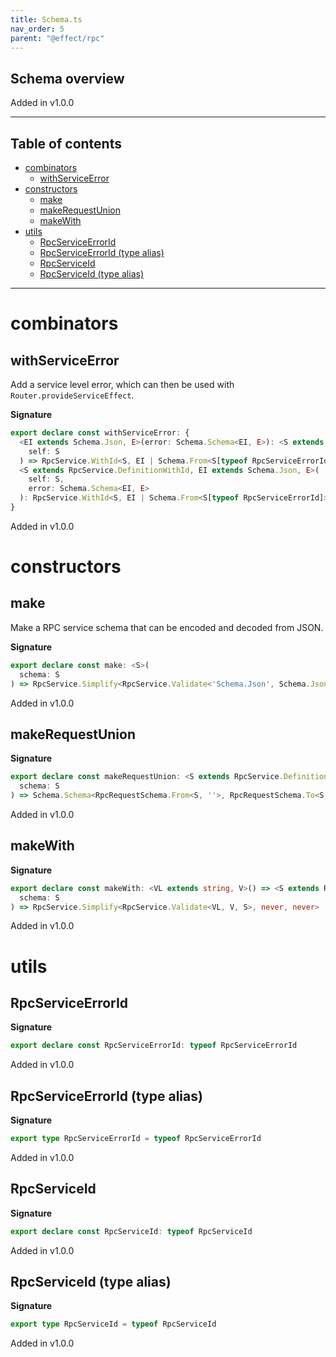 ```yaml
---
title: Schema.ts
nav_order: 5
parent: "@effect/rpc"
---
```


## Schema overview

Added in v1.0.0

---

<h2 class="text-delta">Table of contents</h2>

- [combinators](#combinators)
  - [withServiceError](#withserviceerror)
- [constructors](#constructors)
  - [make](#make)
  - [makeRequestUnion](#makerequestunion)
  - [makeWith](#makewith)
- [utils](#utils)
  - [RpcServiceErrorId](#rpcserviceerrorid)
  - [RpcServiceErrorId (type alias)](#rpcserviceerrorid-type-alias)
  - [RpcServiceId](#rpcserviceid)
  - [RpcServiceId (type alias)](#rpcserviceid-type-alias)

---

# combinators

## withServiceError

Add a service level error, which can then be used with `Router.provideServiceEffect`.

**Signature**

```ts
export declare const withServiceError: {
  <EI extends Schema.Json, E>(error: Schema.Schema<EI, E>): <S extends RpcService.DefinitionWithId>(
    self: S
  ) => RpcService.WithId<S, EI | Schema.From<S[typeof RpcServiceErrorId]>, E | Schema.To<S[typeof RpcServiceErrorId]>>
  <S extends RpcService.DefinitionWithId, EI extends Schema.Json, E>(
    self: S,
    error: Schema.Schema<EI, E>
  ): RpcService.WithId<S, EI | Schema.From<S[typeof RpcServiceErrorId]>, E | Schema.To<S[typeof RpcServiceErrorId]>>
}
```

Added in v1.0.0

# constructors

## make

Make a RPC service schema that can be encoded and decoded from JSON.

**Signature**

```ts
export declare const make: <S>(
  schema: S
) => RpcService.Simplify<RpcService.Validate<'Schema.Json', Schema.Json, S>, never, never>
```

Added in v1.0.0

## makeRequestUnion

**Signature**

```ts
export declare const makeRequestUnion: <S extends RpcService.Definition>(
  schema: S
) => Schema.Schema<RpcRequestSchema.From<S, ''>, RpcRequestSchema.To<S, ''>>
```

Added in v1.0.0

## makeWith

**Signature**

```ts
export declare const makeWith: <VL extends string, V>() => <S extends RpcService.Definition>(
  schema: S
) => RpcService.Simplify<RpcService.Validate<VL, V, S>, never, never>
```

Added in v1.0.0

# utils

## RpcServiceErrorId

**Signature**

```ts
export declare const RpcServiceErrorId: typeof RpcServiceErrorId
```

Added in v1.0.0

## RpcServiceErrorId (type alias)

**Signature**

```ts
export type RpcServiceErrorId = typeof RpcServiceErrorId
```

Added in v1.0.0

## RpcServiceId

**Signature**

```ts
export declare const RpcServiceId: typeof RpcServiceId
```

Added in v1.0.0

## RpcServiceId (type alias)

**Signature**

```ts
export type RpcServiceId = typeof RpcServiceId
```

Added in v1.0.0
